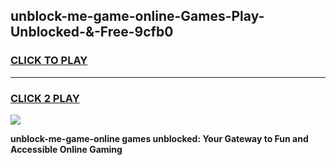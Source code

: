 
## unblock-me-game-online-Games-Play-Unblocked-&-Free-9cfb0
<h3>
<a href="https://premium76.site?title=unblock-me-game-online&ref=24A">CLICK TO PLAY</a></h3>
<hr>

<h3>
<a href="https://premium76.site?title=unblock-me-game-online&ref=24A">CLICK 2 PLAY</a>
  
</h3>

<a href="https://premium76.site?title=unblock-me-game-online&ref=24A"><img src="https://clearcache.store/games.png"></a>


**unblock-me-game-online games unblocked: Your Gateway to Fun and Accessible Online Gaming**

